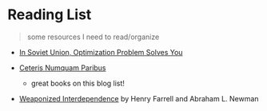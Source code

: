 # Reading List
> some resources I need to read/organize

* [In Soviet Union, Optimization Problem Solves You](http://crookedtimber.org/2012/05/30/in-soviet-union-optimization-problem-solves-you/)

* [Ceteris Numquam Paribus](http://ceterisnumquamparibus.blogspot.com/2018/11/prof-arnold-kling.html)
    * great books on this blog list!

* [Weaponized Interdependence](http://henryfarrell.net/wp/wp-content/uploads/2018/11/Weaponized-Interdependence_IS.pdf) by Henry Farrell and Abraham L. Newman